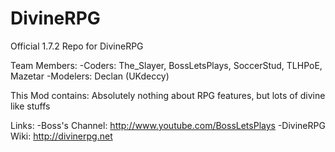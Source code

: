 DivineRPG
=========
Official 1.7.2 Repo for DivineRPG

Team Members:
-Coders: The_Slayer, BossLetsPlays, SoccerStud, TLHPoE, Mazetar
-Modelers: Declan (UKdeccy)

This Mod contains: Absolutely nothing about RPG features, but lots of divine like stuffs

Links:
-Boss's Channel: http://www.youtube.com/BossLetsPlays
-DivineRPG Wiki: http://divinerpg.net
